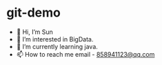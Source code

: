 # git-demo
- 👋 Hi, I’m Sun
- 👀 I’m interested in BigData.
- 🌱 I’m currently learning java.
- 📫 How to reach me email - 858941123@qq.com

<!---
studySht/studySht is a ✨ special ✨ repository because its `README.md` (this file) appears on your GitHub profile.
You can click the Preview link to take a look at your changes.
--->
